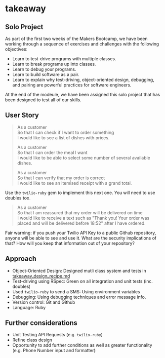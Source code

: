 # takeaway

## Solo Project 

As part of the first two weeks of the Makers Bootcamp, we have been working 
through a sequence of exercises and challenges with the following objectives:

* Learn to test-drive programs with multiple classes.
* Learn to break programs up into classes.
* Learn to debug your programs.
* Learn to build software as a pair.
* Learn to explain why test-driving, object-oriented design, debugging, 
  and pairing are powerful practices for software engineers.

At the end of the modeule, we have been assigned this solo project that has been 
designed to test all of our skills.

## User Story

> As a customer  
> So that I can check if I want to order something  
> I would like to see a list of dishes with prices.
> 
> As a customer  
> So that I can order the meal I want  
> I would like to be able to select some number of several available dishes.
> 
> As a customer  
> So that I can verify that my order is correct  
> I would like to see an itemised receipt with a grand total.

Use the `twilio-ruby` gem to implement this next one. You will need to use
doubles too.

> As a customer  
> So that I am reassured that my order will be delivered on time  
> I would like to receive a text such as "Thank you! Your order was placed and
> will be delivered before 18:52" after I have ordered.

Fair warning: if you push your Twilio API Key to a public Github repository,
anyone will be able to see and use it. What are the security implications of
that? How will you keep that information out of your repository?

## Approach

* Object-Oriented Design: Designed mutli class system and tests in
 [takeaway_design_recipe.md](doc:takeaway_design_recipe.md)
* Test-driving using RSpec: Green on all integration and unit tests (inc. doubles) 
* Used `twilio-ruby` to send a SMS: Using environment variables
* Debugging: Using debugging techniques and error message info.
* Version control: Git and Github
* Language: Ruby

## Further considerations

* Unit Testing API Requests (e.g. `twilio-ruby`)
* Refine class design
* Opportunity to add further conditions as well as greater functionality
  (e.g. Phone Number input and formatter)




